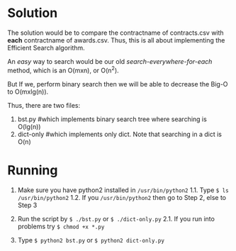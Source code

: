 # Solution

The solution would be to compare the contractname of contracts.csv with **each** contractname of awards.csv. Thus, this is all about implementing the Efficient Search algorithm. 

An *easy* way to search would be our old *search-everywhere-for-each* method, which is an O(mxn), or O(n<sup>2</sup>).

But If we, perform binary search then we will be able to decrease the Big-O to O(mxlg(n)). 

Thus, there are two files:
   1. bst.py #which implements binary search tree where searching is O(lg(n))
   2. dict-only #which implements only dict. Note that searching in a dict is O(n)


# Running
1. Make sure you have python2 installed in `/usr/bin/python2`
1.1. Type `$ ls /usr/bin/python2`
1.2. If you `/usr/bin/python2` then go to Step 2, else to Step 3

2. Run the script by `$ ./bst.py` or `$ ./dict-only.py`
2.1. If you run  into problems try `$ chmod +x *.py`

3. Type `$ python2 bst.py` or `$ python2 dict-only.py`
